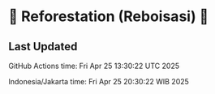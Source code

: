 
# 🌳 Reforestation (Reboisasi) 🌲

## Last Updated

GitHub Actions time: Fri Apr 25 13:30:22 UTC 2025

Indonesia/Jakarta time: Fri Apr 25 20:30:22 WIB 2025
